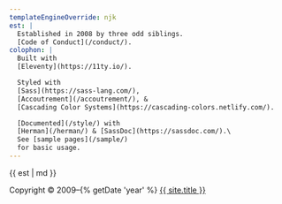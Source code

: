 ```yaml
---
templateEngineOverride: njk
est: |
  Established in 2008 by three odd siblings.
  [Code of Conduct](/conduct/).
colophon: |
  Built with
  [Eleventy](https://11ty.io/).

  Styled with
  [Sass](https://sass-lang.com/),
  [Accoutrement](/accoutrement/), &
  [Cascading Color Systems](https://cascading-colors.netlify.com/).

  [Documented](/style/) with
  [Herman](/herman/) & [SassDoc](https://sassdoc.com/).\
  See [sample pages](/sample/)
  for basic usage.
---
```

{{ est | md }}

<p class="h-card">
  Copyright © 2009&ndash;{% getDate 'year' %}
  <a href="{{ site.url }}" class="p-name u-url">
    {{ site.title }}
  </a>
</p>

